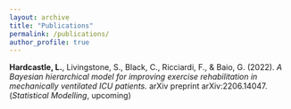 ```yaml
---
layout: archive
title: "Publications"
permalink: /publications/
author_profile: true
---
```


**Hardcastle, L.**, Livingstone, S., Black, C., Ricciardi, F., & Baio, G. (2022). *A Bayesian hierarchical model for improving exercise rehabilitation in mechanically ventilated ICU patients.* arXiv preprint arXiv:2206.14047. (*Statistical Modelling*, upcoming)
